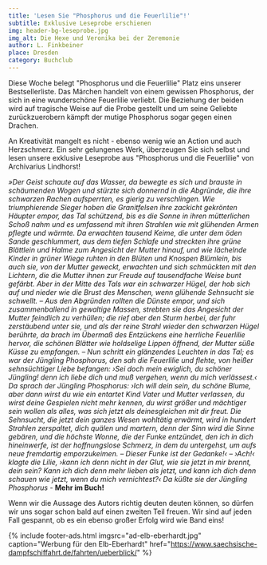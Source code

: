 ```yaml
---
title: 'Lesen Sie "Phosphorus und die Feuerlilie"!'
subtitle: Exklusive Leseprobe erschienen
img: header-bg-leseprobe.jpg
img_alt: Die Hexe und Veronika bei der Zeremonie
author: L. Finkbeiner
place: Dresden
category: Buchclub
---
```


Diese Woche belegt "Phosphorus und die Feuerlilie" Platz eins unserer Bestsellerliste. Das Märchen handelt von einem gewissen Phosphorus, der sich in eine wunderschöne Feuerlilie verliebt. Die Beziehung der beiden wird auf tragische Weise auf die Probe gestellt und um seine Geliebte zurückzuerobern kämpft der mutige Phosphorus sogar gegen einen Drachen.

An Kreativität mangelt es nicht - ebenso wenig wie an Action und auch Herzschmerz. Ein sehr gelungenes Werk, überzeugen Sie sich selbst und lesen unsere exklusive Leseprobe aus "Phosphorus und die Feuerlilie" von Archivarius Lindhorst!

_»Der Geist schaute auf das Wasser, da bewegte es sich und brauste in schäumenden Wogen und stürzte sich donnernd in die Abgründe, die ihre schwarzen Rachen aufsperrten, es gierig zu verschlingen. Wie triumphierende Sieger hoben die Granitfelsen ihre zackicht gekrönten Häupter empor, das Tal schützend, bis es die Sonne in ihren mütterlichen Schoß nahm und es umfassend mit ihren Strahlen wie mit glühenden Armen pflegte und wärmte. Da erwachten tausend Keime, die unter dem öden Sande geschlummert, aus dem tiefen Schlafe und streckten ihre grüne Blättlein und Halme zum Angesicht der Mutter hinauf, und wie lächelnde Kinder in grüner Wiege ruhten in den Blüten und Knospen Blümlein, bis auch sie, von der Mutter geweckt, erwachten und sich schmückten mit den Lichtern, die die Mutter ihnen zur Freude auf tausendfache Weise bunt gefärbt. Aber in der Mitte des Tals war ein schwarzer Hügel, der hob sich auf und nieder wie die Brust des Menschen, wenn glühende Sehnsucht sie schwellt. – Aus den Abgründen rollten die Dünste empor, und sich zusammenballend in gewaltige Massen, strebten sie das Angesicht der Mutter feindlich zu verhüllen; die rief aber den Sturm herbei, der fuhr zerstäubend unter sie, und als der reine Strahl wieder den schwarzen Hügel berührte, da brach im Übermaß des Entzückens eine herrliche Feuerlilie hervor, die schönen Blätter wie holdselige Lippen öffnend, der Mutter süße Küsse zu empfangen. – Nun schritt ein glänzendes Leuchten in das Tal; es war der Jüngling Phosphorus, den sah die Feuerlilie und flehte, von heißer sehnsüchtiger Liebe befangen: ›Sei doch mein ewiglich, du schöner Jüngling! denn ich liebe dich und muß vergehen, wenn du mich verlässest.‹ Da sprach der Jüngling Phosphorus: ›Ich will dein sein, du schöne Blume, aber dann wirst du wie ein entartet Kind Vater und Mutter verlassen, du wirst deine Gespielen nicht mehr kennen, du wirst größer und mächtiger sein wollen als alles, was sich jetzt als deinesgleichen mit dir freut. Die Sehnsucht, die jetzt dein ganzes Wesen wohltätig erwärmt, wird in hundert Strahlen zerspaltet, dich quälen und martern, denn der Sinn wird die Sinne gebären, und die höchste Wonne, die der Funke entzündet, den ich in dich hineinwerfe, ist der hoffnungslose Schmerz, in dem du untergehst, um aufs neue fremdartig emporzukeimen. – Dieser Funke ist der Gedanke!‹ – ›Ach!‹ klagte die Lilie, ›kann ich denn nicht in der Glut, wie sie jetzt in mir brennt, dein sein? Kann ich dich denn mehr lieben als jetzt, und kann ich dich denn schauen wie jetzt, wenn du mich vernichtest?‹ Da küßte sie der Jüngling Phosphorus_ - **Mehr im Buch!**

Wenn wir die Aussage des Autors richtig deuten deuten können, so dürfen wir uns sogar schon bald auf einen zweiten Teil freuen. Wir sind auf jeden Fall gespannt, ob es ein ebenso großer Erfolg wird wie Band eins!


{% include footer-ads.html 
  imgsrc="ad-elb-eberhardt.jpg"
  caption="Werbung für den Elb-Eberhardt"
  href="https://www.saechsische-dampfschiffahrt.de/fahrten/ueberblick/"
%}